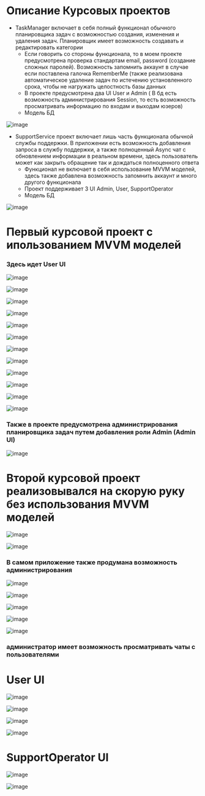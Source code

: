 # Описание Курсовых проектов
- TaskManager включает в себя полный функционал обычного планировщика задач с возможностью создания, изменения и удаления задач. Планировщик имеет возможность создавать и редактировать категории
  - Если говорить со стороны функционала, то в моем проекте предусмотрена проверка стандартам email, password (создание сложных паролей). Возможность запомнить аккаунт в случае если поставлена галочка RememberMe (также реализована автоматическое удаление задач по истечению установленного срока, чтобы не нагружать целостность базы данных
  - В проекте предусмотрена два UI User и Admin ( В бд есть возможность администрирования Session, то есть возможность просматривать информацию по входам и выходам юзеров)
  - Модель БД

![image](https://github.com/OverCome321/CourseProjects/assets/113111030/2ac59f0a-129a-4360-8f0c-f45216d21c8c)


- SupportService проект включает лишь часть функционала обычной службы поддержки. В приложении есть возможность добавления запроса в службу поддержки, а также полноценный Async чат с обновлением информации в реальном времени, здесь пользователь может как закрыть обращение так и дождаться полноценного ответа
  - Функционал не включает в себя использование MVVM моделей, здесь также добавлена возможность запомнить аккаунт и много другого функционала
  - Проект поддерживает 3 UI Admin, User, SupportOperator
  - Модель БД

![image](https://github.com/OverCome321/CourseProjects/assets/113111030/4cb6f3d2-5ec5-47df-9fc5-43be223c766d)


# Первый курсовой проект с ипользованием MVVM моделей

### Здесь идет User UI

![image](https://github.com/OverCome321/CourseProjects/assets/113111030/10bfddf8-e1ad-4d94-a0a2-6a3db9b3659c)

![image](https://github.com/OverCome321/CourseProjects/assets/113111030/5c0fc0a7-729a-43ca-abf5-183e7828b9f9)

![image](https://github.com/OverCome321/CourseProjects/assets/113111030/7d3c82f4-6c6b-4cd3-9410-a98f0e76d6c8)

![image](https://github.com/OverCome321/CourseProjects/assets/113111030/33b8fa4a-3d8d-4c63-869e-9b188e083743)

![image](https://github.com/OverCome321/CourseProjects/assets/113111030/46ae90c0-5e4f-4851-9f65-44ba559e2034)

![image](https://github.com/OverCome321/CourseProjects/assets/113111030/25bc05a1-2be3-48c0-a9dd-7e5da2277e80)

![image](https://github.com/OverCome321/CourseProjects/assets/113111030/39316ee2-a377-40e4-aaf0-46959408f60f)

![image](https://github.com/OverCome321/CourseProjects/assets/113111030/6fa146f1-74db-44e9-aa28-420ef6813458)

![image](https://github.com/OverCome321/CourseProjects/assets/113111030/1125755c-fac4-4a47-ad9e-40dc16f2ea46)

![image](https://github.com/OverCome321/CourseProjects/assets/113111030/8f875457-618a-40b9-aba6-f4721e3d9edc)

![image](https://github.com/OverCome321/CourseProjects/assets/113111030/0fb890db-3014-4d58-bfc6-ef8ef5a76632)

![image](https://github.com/OverCome321/CourseProjects/assets/113111030/cc1c5453-0ce4-431f-aab4-0c5a3728d7c5)

### Также в проекте предусмотрена администрирования планировщика задач путем добавления роли Admin (Admin UI)

![image](https://github.com/OverCome321/CourseProjects/assets/113111030/ff0dd243-6166-4d56-a1f8-20ba268186a8)

# Второй курсовой проект реализовывался на скорую руку без использования MVVM моделей

![image](https://github.com/OverCome321/CourseProjects/assets/113111030/e5055fe7-e0bb-4f83-8e80-68989f2d8d75)

![image](https://github.com/OverCome321/CourseProjects/assets/113111030/a7579b3f-f67d-48d3-b1eb-16a6a91221ef)

### В самом приложение также продумана возможность администрирования 

![image](https://github.com/OverCome321/CourseProjects/assets/113111030/cc48059d-09b8-4aa9-82b4-2f6030c417cf)

![image](https://github.com/OverCome321/CourseProjects/assets/113111030/1089aeca-09d1-4cb6-9273-47f28eef2937)

![image](https://github.com/OverCome321/CourseProjects/assets/113111030/b8eb42f6-841c-4912-88e1-43cb1b3d2d79)

![image](https://github.com/OverCome321/CourseProjects/assets/113111030/457c5d62-b864-4558-ad36-ff7e11c36837)

![image](https://github.com/OverCome321/CourseProjects/assets/113111030/42671747-5f9d-4233-aa54-db2bcbd181ce)

### администратор имеет возможность просматривать чаты с пользователями

# User UI

![image](https://github.com/OverCome321/CourseProjects/assets/113111030/74649917-f07e-4502-96b6-a412215b6bee)

![image](https://github.com/OverCome321/CourseProjects/assets/113111030/ef54baff-3dd9-4448-b20a-37aeaa696f13)

![image](https://github.com/OverCome321/CourseProjects/assets/113111030/a4af7041-a8cb-4c95-b1f9-55f66ec739c7)

![image](https://github.com/OverCome321/CourseProjects/assets/113111030/d92b2cbc-887c-4467-a630-d3c3cd0643b0)

# SupportOperator UI

![image](https://github.com/OverCome321/CourseProjects/assets/113111030/7b874661-4744-4ffb-988b-7c5c802b90b0)

![image](https://github.com/OverCome321/CourseProjects/assets/113111030/86686dbd-2468-4ee0-9110-370692a1e374)
